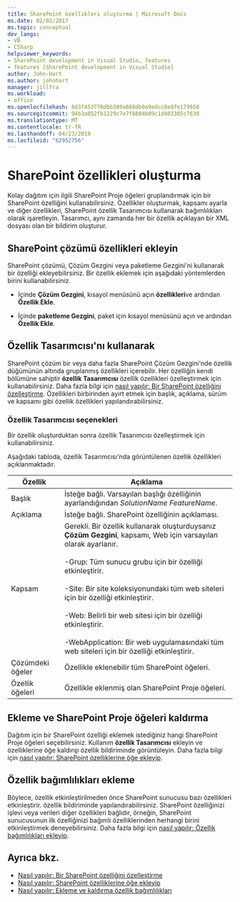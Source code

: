 ```yaml
---
title: SharePoint özellikleri oluşturma | Microsoft Docs
ms.date: 02/02/2017
ms.topic: conceptual
dev_langs:
- VB
- CSharp
helpviewer_keywords:
- SharePoint development in Visual Studio, features
- features [SharePoint development in Visual Studio]
author: John-Hart
ms.author: johnhart
manager: jillfra
ms.workload:
- office
ms.openlocfilehash: 8d3f453770dbb389a688db0a9edcc8e97e179858
ms.sourcegitcommit: 94b3a052fb1229c7e7f8804b09c1d403385c7630
ms.translationtype: MT
ms.contentlocale: tr-TR
ms.lasthandoff: 04/23/2019
ms.locfileid: "62952756"
---
```

# <a name="create-sharepoint-features"></a>SharePoint özellikleri oluşturma
  Kolay dağıtım için ilgili SharePoint Proje öğeleri gruplandırmak için bir SharePoint özelliğini kullanabilirsiniz. Özellikler oluşturmak, kapsamı ayarla ve diğer özellikleri, SharePoint özellik Tasarımcısı kullanarak bağımlılıkları olarak işaretleyin. Tasarımcı, aynı zamanda her bir özellik açıklayan bir XML dosyası olan bir bildirim oluşturur.

## <a name="add-features-to-the-sharepoint-solution"></a>SharePoint çözümü özellikleri ekleyin
 SharePoint çözümü, Çözüm Gezgini veya paketleme Gezgini'ni kullanarak bir özelliği ekleyebilirsiniz. Bir özellik eklemek için aşağıdaki yöntemlerden birini kullanabilirsiniz.

- İçinde **Çözüm Gezgini**, kısayol menüsünü açın **özellikleri**ve ardından **Özellik Ekle**.

- İçinde **paketleme Gezgini**, paket için kısayol menüsünü açın ve ardından **Özellik Ekle**.

## <a name="using-the-feature-designer"></a>Özellik Tasarımcısı'nı kullanarak
 SharePoint çözüm bir veya daha fazla SharePoint Çözüm Gezgini'nde özellik düğümünün altında gruplanmış özellikleri içerebilir. Her özelliğin kendi bölümüne sahiptir **özellik Tasarımcısı** özellik özellikleri özelleştirmek için kullanabilirsiniz. Daha fazla bilgi için [nasıl yapılır: Bir SharePoint özelliğini özelleştirme](../sharepoint/how-to-customize-a-sharepoint-feature.md). Özellikleri birbirinden ayırt etmek için başlık, açıklama, sürüm ve kapsamı gibi özellik özellikleri yapılandırabilirsiniz.

### <a name="feature-designer-options"></a>Özellik Tasarımcısı seçenekleri
 Bir özellik oluşturduktan sonra özellik Tasarımcısı özelleştirmek için kullanabilirsiniz.

 Aşağıdaki tabloda, özellik Tasarımcısı'nda görüntülenen özellik özellikleri açıklanmaktadır.

|Özellik|Açıklama|
|--------------|-----------------|
|Başlık|İsteğe bağlı. Varsayılan başlığı özelliğinin ayarlandığından *SolutionName* *FeatureName*.|
|Açıklama|İsteğe bağlı. SharePoint özelliğinin açıklaması.|
|Kapsam|Gerekli. Bir özellik kullanarak oluşturduysanız **Çözüm Gezgini**, kapsamı, Web için varsayılan olarak ayarlanır.<br /><br /> -Grup: Tüm sunucu grubu için bir özelliği etkinleştirir.<br /><br /> -Site: Bir site koleksiyonundaki tüm web siteleri için bir özelliği etkinleştirir.<br /><br /> -Web: Belirli bir web sitesi için bir özelliği etkinleştirir.<br /><br /> -WebApplication: Bir web uygulamasındaki tüm web siteleri için bir özelliği etkinleştirir.|
|Çözümdeki öğeler|Özellikle eklenebilir tüm SharePoint öğeleri.|
|Özellik öğeleri|Özellikle eklenmiş olan SharePoint Proje öğeleri.|

## <a name="add-and-remove-sharepoint-project-items"></a>Ekleme ve SharePoint Proje öğeleri kaldırma
 Dağıtım için bir SharePoint özelliği eklemek istediğiniz hangi SharePoint Proje öğeleri seçebilirsiniz. Kullanım **özellik Tasarımcısı** ekleyin ve özelliklerine öğe kaldırıp özellik bildiriminde görüntüleyin. Daha fazla bilgi için [nasıl yapılır: SharePoint özelliklerine öğe ekleyip](../sharepoint/how-to-add-and-remove-items-to-sharepoint-features.md).

## <a name="add-feature-dependencies"></a>Özellik bağımlılıkları ekleme
 Böylece, özellik etkinleştirilmeden önce SharePoint sunucusu bazı özellikleri etkinleştirir. özellik bildiriminde yapılandırabilirsiniz. SharePoint özelliğinizi işlevi veya verileri diğer özellikleri bağlıdır, örneğin, SharePoint sunucusunun ilk özelliğinizi bağımlı özelliklerinden herhangi birini etkinleştirmek deneyebilirsiniz. Daha fazla bilgi için [nasıl yapılır: Özellik bağımlılıkları ekleyip](../sharepoint/how-to-add-and-remove-feature-dependencies.md).

## <a name="see-also"></a>Ayrıca bkz.
- [Nasıl yapılır: Bir SharePoint özelliğini özelleştirme](../sharepoint/how-to-customize-a-sharepoint-feature.md)
- [Nasıl yapılır: SharePoint özelliklerine öğe ekleyip](../sharepoint/how-to-add-and-remove-items-to-sharepoint-features.md)
- [Nasıl yapılır: Ekleme ve kaldırma özellik bağımlılıkları](../sharepoint/how-to-add-and-remove-feature-dependencies.md)
